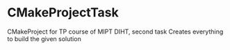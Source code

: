 # CMakeProjectTask
CMakeProject for TP course of MIPT DIHT, second task
Creates everything to build the given solution
